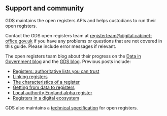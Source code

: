 ## Support and community

GDS maintains the open registers APIs and helps custodians to run their open registers.

Contact the GDS open registers team at <a href="mailto:registerteam@digital.cabinet-office.gov.uk">registerteam@digital.cabinet-office.gov.uk</a> if you have any problems or questions that are not covered in this guide. Please include error messages if relevant.

The open registers team blog about their progress on the [Data in Government blog](https://data.blog.gov.uk/) and the [GDS blog](https://gds.blog.gov.uk/). Previous posts include:  

* [Registers: authoritative lists you can trust](https://gds.blog.gov.uk/2015/09/01/registers-authoritative-lists-you-can-trust/)
* [Linking registers](https://gds.blog.gov.uk/2015/12/16/linking-registers/)
* [The characteristics of a register](https://gds.blog.gov.uk/2015/10/13/the-characteristics-of-a-register/)
* [Getting from data to registers](https://gds.blog.gov.uk/2016/03/11/getting-from-data-to-registers/)
* [Local authority England alpha register](https://data.blog.gov.uk/2016/09/07/local-authority-england-alpha-register/)
* [Registers in a digital ecosystem](https://data.blog.gov.uk/2016/09/12/registers-in-a-digital-ecosystem/)

GDS also maintains a [technical specification](https://openregister.github.io/specification/) for open registers.
